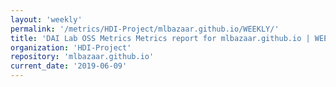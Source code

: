 ```yaml
---
layout: 'weekly'
permalink: '/metrics/HDI-Project/mlbazaar.github.io/WEEKLY/'
title: 'DAI Lab OSS Metrics Metrics report for mlbazaar.github.io | WEEKLY-REPORT-2019-06-09'
organization: 'HDI-Project'
repository: 'mlbazaar.github.io'
current_date: '2019-06-09'
---
```

